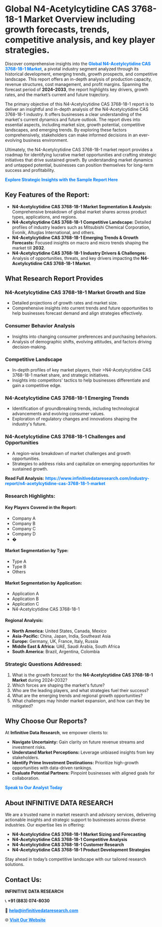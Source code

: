 <h1>Global N4-Acetylcytidine CAS 3768-18-1 Market Overview including growth forecasts, trends, competitive analysis, and key player strategies.</h1>
<p>
Discover comprehensive insights into the 
<a href="https://www.infinitivedataresearch.com/industry-report/n4-acetylcytidine-cas-3768-18-1-market" rel="dofollow" style="color: #007BFF; text-decoration: none;"><strong>Global N4-Acetylcytidine CAS 3768-18-1 Market</strong></a>, a pivotal industry segment analyzed through its historical development, emerging trends, growth prospects, and competitive landscape. This report offers an in-depth analysis of production capacity, revenue structures, cost management, and profit margins. Spanning the forecast period of <strong>2024–2033</strong>, the report highlights key drivers, growth rates, and the market’s current and future trajectory.
</p>
<p>
The primary objective of this N4-Acetylcytidine CAS 3768-18-1 report is to deliver an insightful and in-depth analysis of the N4-Acetylcytidine CAS 3768-18-1 industry. It offers businesses a clear understanding of the market's current dynamics and future outlook. The report dives into essential aspects, including market size, growth potential, competitive landscapes, and emerging trends. By exploring these factors comprehensively, stakeholders can make informed decisions in an ever-evolving business environment.
</p>
<p>
Ultimately, the N4-Acetylcytidine CAS 3768-18-1 market report provides a roadmap for identifying lucrative market opportunities and crafting strategic initiatives that drive sustained growth. By understanding market dynamics and untapped potential, businesses can position themselves for long-term success and profitability.
</p>
<p>
<a href="https://www.infinitivedataresearch.com/request-sample/reportId=104032" style="color: #007BFF; text-decoration: none;"><strong>Explore Strategic Insights with the Sample Report Here</strong></a>
</p>

<h2>Key Features of the Report:</h2>
<ul>
<li><strong>N4-Acetylcytidine CAS 3768-18-1 Market Segmentation & Analysis:</strong> Comprehensive breakdown of global market shares across product types, applications, and regions.</li>
<li><strong>N4-Acetylcytidine CAS 3768-18-1 Competitive Landscape:</strong> Detailed profiles of industry leaders such as Mitsubishi Chemical Corporation, Evonik, Altuglas International, and others.</li>
<li><strong>N4-Acetylcytidine CAS 3768-18-1 Emerging Trends & Growth Forecasts:</strong> Focused insights on macro and micro trends shaping the market till <strong>2032</strong>.</li>
<li><strong>N4-Acetylcytidine CAS 3768-18-1 Industry Drivers & Challenges:</strong> Analysis of opportunities, threats, and key drivers impacting the <strong>N4-Acetylcytidine CAS 3768-18-1 Market</strong>.</li>
</ul>

<h2>What Research Report Provides</h2>
<h3>N4-Acetylcytidine CAS 3768-18-1 Market Growth and Size</h3>
<ul>
<li>Detailed projections of growth rates and market size.</li>
<li>Comprehensive insights into current trends and future opportunities to help businesses forecast demand and align strategies effectively.</li>
</ul>

<h3>Consumer Behavior Analysis</h3>
<ul>
<li>Insights into changing consumer preferences and purchasing behaviors.</li>
<li>Analysis of demographic shifts, evolving attitudes, and factors driving decision-making.</li>
</ul>

<h3>Competitive Landscape</h3>
<ul>
<li>In-depth profiles of key market players, their >N4-Acetylcytidine CAS 3768-18-1 market share, and strategic initiatives.</li>
<li>Insights into competitors' tactics to help businesses differentiate and gain a competitive edge.</li>
</ul>

<h3>N4-Acetylcytidine CAS 3768-18-1 Emerging Trends</h3>
<ul>
<li>Identification of groundbreaking trends, including technological advancements and evolving consumer values.</li>
<li>Exploration of regulatory changes and innovations shaping the industry's future.</li>
</ul>

<h3>N4-Acetylcytidine CAS 3768-18-1 Challenges and Opportunities</h3>
<ul>
<li>A region-wise breakdown of market challenges and growth opportunities.</li>
<li>Strategies to address risks and capitalize on emerging opportunities for sustained growth.</li>
</ul>
<p><strong>Read Full Analysis:</strong> <a href="https://www.infinitivedataresearch.com/industry-report/n4-acetylcytidine-cas-3768-18-1-market" rel="dofollow" style="color: #007BFF; text-decoration: none;"><strong>https://www.infinitivedataresearch.com/industry-report/n4-acetylcytidine-cas-3768-18-1-market</strong></a></p>
<h3>Research Highlights:</h3>
<h4>Key Players Covered in the Report:</h4>
<ul><li>Company A</li><li>Company B</li><li>Company C</li><li>Company D</li><li>�</li></ul>
<h4>Market Segmentation by Type:</h4>
<ul><li>Type A</li><li>Type B</li><li>Others</li></ul>
<h4>Market Segmentation by Application:</h4>
<ul><li>Application A</li><li>Application B</li><li>Application C</li><li>N4-Acetylcytidine CAS 3768-18-1</li></ul>

<h4>Regional Analysis:</h4>
<ul>
<li><strong>North America:</strong> United States, Canada, Mexico</li>
<li><strong>Asia-Pacific:</strong> China, Japan, India, Southeast Asia</li>
<li><strong>Europe:</strong> Germany, UK, France, Italy, Russia</li>
<li><strong>Middle East & Africa:</strong> UAE, Saudi Arabia, South Africa</li>
<li><strong>South America:</strong> Brazil, Argentina, Colombia</li>
</ul>

<h3>Strategic Questions Addressed:</h3>
<ol>
<li>What is the growth forecast for the <strong>N4-Acetylcytidine CAS 3768-18-1 Market</strong> during 2024–2032?</li>
<li>Which forces are shaping the market's future?</li>
<li>Who are the leading players, and what strategies fuel their success?</li>
<li>What are the emerging trends and regional growth opportunities?</li>
<li>What challenges may hinder market expansion, and how can they be mitigated?</li>
</ol>

<h2>Why Choose Our Reports?</h2>
<p>At <strong>Infinitive Data Research</strong>, we empower clients to:</p>
<ul>
<li><strong>Navigate Uncertainty:</strong> Gain clarity on future revenue streams and investment risks.</li>
<li><strong>Understand Market Perceptions:</strong> Leverage unbiased insights from key stakeholders.</li>
<li><strong>Identify Prime Investment Destinations:</strong> Prioritize high-growth opportunities with data-driven rankings.</li>
<li><strong>Evaluate Potential Partners:</strong> Pinpoint businesses with aligned goals for collaboration.</li>
</ul>
<p><a href="https://www.infinitivedataresearch.com/industry-report/n4-acetylcytidine-cas-3768-18-1-market" rel="dofollow" style="color: #007BFF; text-decoration: none;"><strong>Speak to Our Analyst Today</strong></a></p>

<h2>About INFINITIVE DATA RESEARCH</h2>
<p>We are a trusted name in market research and advisory services, delivering actionable insights and strategic support to businesses across diverse industries. Our expertise lies in offering:</p>
<ul>
<li><strong>N4-Acetylcytidine CAS 3768-18-1 Market Sizing and Forecasting</strong></li>
<li><strong>N4-Acetylcytidine CAS 3768-18-1 Competitive Analysis</strong></li>
<li><strong>N4-Acetylcytidine CAS 3768-18-1 Customer Research</strong></li>
<li><strong>N4-Acetylcytidine CAS 3768-18-1 Product Development Strategies</strong></li>
</ul>
<p>Stay ahead in today’s competitive landscape with our tailored research solutions.</p>

<h2>Contact Us:</h2>
<p><strong>INFINITIVE DATA RESEARCH</strong></p>
<p>📞 <strong>+91 (883) 074-8030</strong></p>
<p>📧 <strong><a href="mailto:help@infinitivedataresearch.com" style="color: #007BFF;">help@infinitivedataresearch.com</a></strong></p>
<p>🌐 <strong><a href="https://www.infinitivedataresearch.com" rel="dofollow" style="color: #007BFF;">Visit Our Website</a></strong></p>